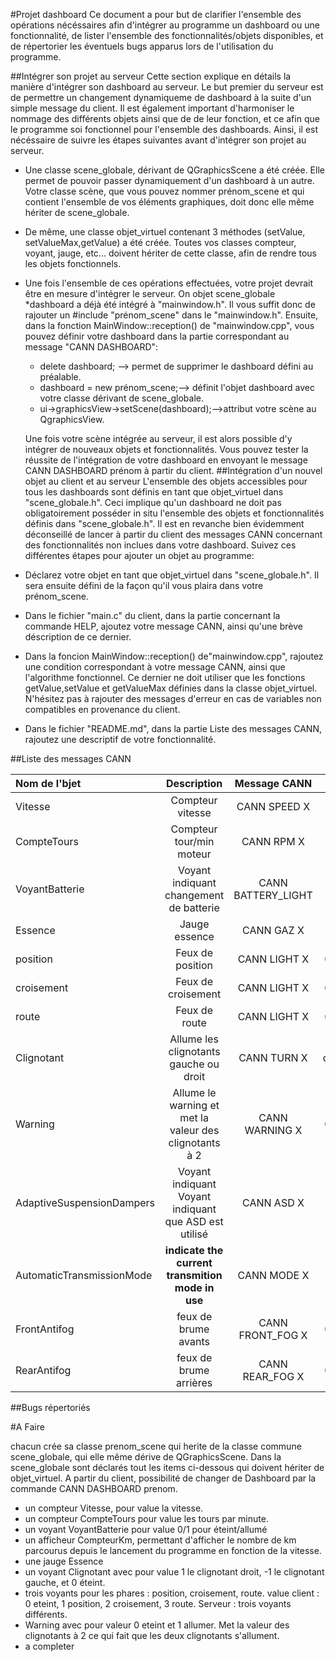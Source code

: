 #Projet dashboard
Ce document a pour but de clarifier l'ensemble des opérations nécéssaires afin d'intégrer au programme un dashboard ou une fonctionnalité, de lister l'ensemble des fonctionnalités/objets disponibles, et de répertorier les éventuels bugs apparus lors de l'utilisation du programme.

##Intégrer son projet au serveur
Cette section explique en détails la manière d'intégrer son dashboard au serveur.
Le but premier du serveur est de permettre un changement dynamiqueme de dashboard à la suite d'un simple message du client. Il est également important d'harmoniser le nommage des différents objets ainsi que de de leur fonction, et ce afin que le programme soi fonctionnel pour l'ensemble des dashboards. Ainsi, il est nécéssaire de suivre les étapes suivantes avant d'intégrer son projet au serveur.

* Une classe scene\_globale, dérivant de QGraphicsScene a été créée. Elle permet de pouvoir passer dynamiquement d'un dashboard à un autre. Votre classe scène, que vous pouvez nommer prénom_scene et qui contient l'ensemble de vos éléments graphiques, doit donc elle même hériter de scene\_globale. 
* De même, une classe objet_virtuel contenant 3 méthodes (setValue, setValueMax,getValue) a été créée. Toutes vos classes compteur, voyant, jauge, etc... doivent hériter de cette classe, afin de rendre tous les objets fonctionnels. 
* Une fois l'ensemble de ces opérations effectuées, votre projet devrait être en mesure d'intégrer le serveur. On objet scene_globale *dashboard a déjà été intégré à "mainwindow.h". Il vous suffit donc de rajouter un #include "prénom_scene" dans le "mainwindow.h". Ensuite, dans la fonction MainWindow::reception() de "mainwindow.cpp", vous pouvez définir votre dashboard dans la partie correspondant au message "CANN DASHBOARD":
    - delete dashboard; --> permet de supprimer le dashboard défini au préalable.
     - dashboard = new prénom_scene;--> définit l'objet dashboard avec votre classe dérivant de scene_globale.
    - ui->graphicsView->setScene(dashboard);-->attribut votre scène au QgraphicsView.
    
   Une fois votre scène intégrée au serveur, il est alors possible d'y intégrer de nouveaux objets et fonctionnalités. Vous pouvez tester la réussite de l'intégration de votre dashboard en envoyant le message CANN DASHBOARD prénom à partir du client.
##Intégration d'un nouvel objet au client et au serveur
L'ensemble des objets accessibles pour tous les dashboards sont définis en tant que objet_virtuel dans "scene_globale.h". Ceci implique qu'un dashboard ne doit pas obligatoirement posséder in situ l'ensemble des objets et fonctionnalités définis dans "scene_globale.h". Il est en revanche bien évidemment déconseillé de lancer à partir du client des messages CANN concernant des fonctionnalités non inclues dans votre dashboard. Suivez ces différentes étapes pour ajouter un objet au programme:

* Déclarez votre objet en tant que objet_virtuel dans "scene_globale.h". Il sera ensuite défini de la façon qu'il vous plaira dans votre prénom_scene. 
* Dans le fichier "main.c" du client, dans la partie concernant la commande HELP, ajoutez votre message CANN, ainsi qu'une brève déscription de ce dernier.
* Dans la foncion MainWindow::reception() de"mainwindow.cpp", rajoutez une condition correspondant à votre message CANN, ainsi que l'algorithme fonctionnel. Ce dernier ne doit utiliser que les fonctions getValue,setValue et getValueMax définies dans la classe objet_virtuel. N'hésitez pas à rajouter des messages d'erreur en cas de variables non compatibles en provenance du client.
* Dans le fichier "README.md", dans la partie Liste des messages CANN, rajoutez une descriptif de votre fonctionnalité.

##Liste des messages CANN

|Nom de l'bjet|Description|Message CANN|	Valeurs|
|:---------|	:-------------------:|	:-------------------------:|	------------:|
|Vitesse|Compteur vitesse|CANN SPEED X|X=vitesse|
|CompteTours| Compteur tour/min moteur|CANN RPM X|X=rpm|
|VoyantBatterie|Voyant indiquant changement de batterie|CANN BATTERY_LIGHT|0 éteint,1 allumé|
|Essence|Jauge essence|CANN GAZ X|X=%d'essence restant|
|position|Feux de position|CANN LIGHT X|0=éteint, 1=allumé|
|croisement|Feux de croisement|CANN LIGHT X|0=éteint, 2=allumé|
|route|Feux de route|CANN LIGHT X|0=éteint, 3=allumé|
|Clignotant|Allume les clignotants gauche ou droit|CANN TURN X|1=clignotant droit,-1=clignotant gauche, 0=éteint
|Warning| Allume le warning et met la valeur des clignotants à 2|CANN WARNING X|0=éteint, 1=allumé|
|AdaptiveSuspensionDampers|Voyant indiquant Voyant indiquant que ASD est utilisé |CANN ASD X|0 éteint, 1 allumé|
|AutomaticTransmissionMode| **indicate the current transmition mode in use**| CANN MODE  X|1=P, 2=R, 3=N, 4=D |
|FrontAntifog | feux de brume avants |CANN FRONT_FOG X|0=éteint, 1=allumé|
|RearAntifog | feux de brume arrières |CANN REAR_FOG X|0=éteint, 1=allumé|

##Bugs répertoriés

#A Faire

chacun crée sa classe prenom_scene qui herite de la classe commune scene_globale, qui elle même dérive de QGraphicsScene. Dans la scene_globale sont déclarés tout les items ci-dessous qui doivent hériter de objet_virtuel. A partir du client, possibilité de changer de Dashboard par la commande CANN DASHBOARD prenom.


 
 * un compteur Vitesse, pour value la vitesse.
 * un compteur CompteTours pour value les tours par minute.
 * un voyant VoyantBatterie pour value 0/1 pour éteint/allumé
 * un afficheur CompteurKm, permettant d'afficher le nombre de km parcourus depuis le lancement du programme en fonction de la vitesse.
 * une jauge Essence 
 * un voyant Clignotant avec pour value 1 le clignotant droit, -1 le clignotant gauche, et 0 éteint.
 * trois voyants pour les phares : position, croisement, route. value client : 0 eteint, 1 position, 2 croisement, 3 route. Serveur : trois voyants différents.
 * Warning avec pour valeur 0 eteint et 1 allumer. Met la valeur des clignotants à 2 ce qui fait que les deux clignotants s'allument.
 * a completer
